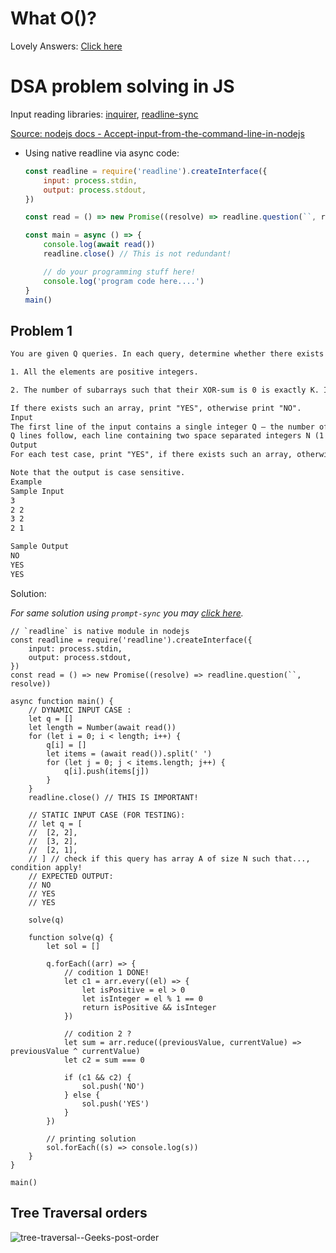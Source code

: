 # What O()?

Lovely Answers: [Click here](https://stackoverflow.com/questions/1909307/what-does-on-mean?answertab=scoredesc#tab-top)

# DSA problem solving in JS

Input reading libraries: [inquirer](https://github.com/SBoudrias/Inquirer.js), [readline-sync](https://www.npmjs.com/package/readline-sync)

[Source: nodejs docs - Accept-input-from-the-command-line-in-nodejs](https://nodejs.dev/learn/accept-input-from-the-command-line-in-nodejs)

- Using native readline via async code:

	```js
	const readline = require('readline').createInterface({
		input: process.stdin,
		output: process.stdout,
	})

	const read = () => new Promise((resolve) => readline.question(``, resolve))

	const main = async () => {
		console.log(await read())
		readline.close() // This is not redundant!

		// do your programming stuff here!
		console.log('program code here....')
	}
	main()
	```

## Problem 1

```txt
You are given Q queries. In each query, determine whether there exists an array A of size N such that:

1. All the elements are positive integers.

2. The number of subarrays such that their XOR-sum is 0 is exactly K. In other words, there are exactly K pairs of integers (l, r) such that 1 ≤ l ≤ r ≤ N and Al ⊕ Al+1 ⊕ ... Ar = 0.

If there exists such an array, print "YES", otherwise print "NO".
Input
The first line of the input contains a single integer Q — the number of queries (1 ≤ Q ≤ 105).
Q lines follow, each line containing two space separated integers N (1 ≤ N ≤ 1000) and K (1 ≤ K ≤ N(N+1)/2).
Output
For each test case, print "YES", if there exists such an array, otherwise print "NO" (without the quotes).

Note that the output is case sensitive.
Example
Sample Input
3
2 2
3 2
2 1

Sample Output
NO
YES
YES
```

Solution:

*For same solution using `prompt-sync` you may [click here](using-prompt-sync.md).*

```
// `readline` is native module in nodejs
const readline = require('readline').createInterface({
	input: process.stdin,
	output: process.stdout,
})
const read = () => new Promise((resolve) => readline.question(``, resolve))

async function main() {
	// DYNAMIC INPUT CASE :
	let q = []
	let length = Number(await read())
	for (let i = 0; i < length; i++) {
		q[i] = []
		let items = (await read()).split(' ')
		for (let j = 0; j < items.length; j++) {
			q[i].push(items[j])
		}
	}
	readline.close() // THIS IS IMPORTANT!

	// STATIC INPUT CASE (FOR TESTING):
	// let q = [
	// 	[2, 2],
	// 	[3, 2],
	// 	[2, 1],
	// ] // check if this query has array A of size N such that..., condition apply!
	// EXPECTED OUTPUT:
	// NO
	// YES
	// YES

	solve(q)

	function solve(q) {
		let sol = []

		q.forEach((arr) => {
			// codition 1 DONE!
			let c1 = arr.every((el) => {
				let isPositive = el > 0
				let isInteger = el % 1 == 0
				return isPositive && isInteger
			})

			// codition 2 ?
			let sum = arr.reduce((previousValue, currentValue) => previousValue ^ currentValue)
			let c2 = sum === 0

			if (c1 && c2) {
				sol.push('NO')
			} else {
				sol.push('YES')
			}
		})

		// printing solution
		sol.forEach((s) => console.log(s))
	}
}

main()
```

## Tree Traversal orders

![tree-traversal--Geeks-post-order](https://user-images.githubusercontent.com/31458531/200115410-78c65161-4768-441c-86ff-109edd14d8f9.png)
